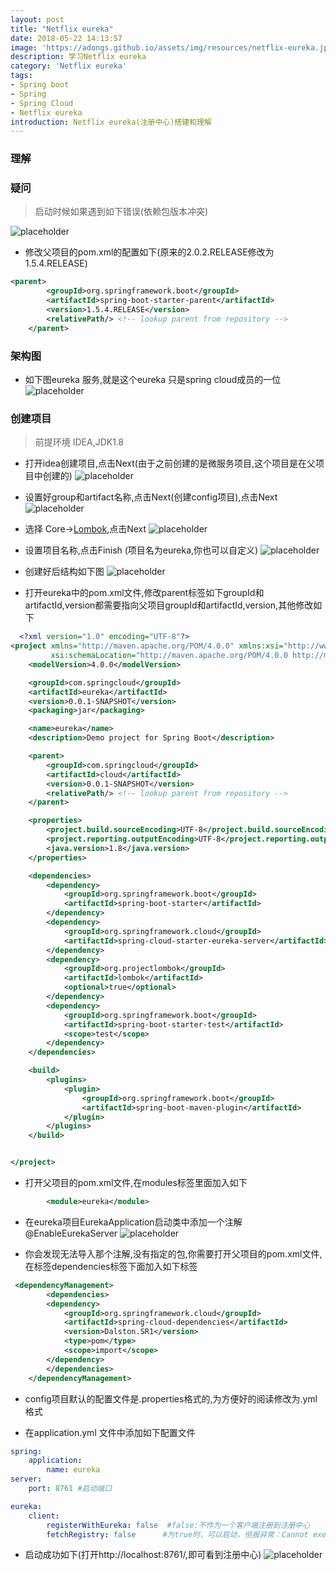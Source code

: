 ```yaml
---
layout: post
title: "Netflix eureka"
date: 2018-05-22 14:13:57
image: 'https://adongs.github.io/assets/img/resources/netflix-eureka.jpg'
description: 学习Netflix eureka
category: 'Netflix eureka'
tags:
- Spring boot
- Spring
- Spring Cloud
- Netflix eureka
introduction: Netflix eureka(注册中心)搭建和理解
---
```


### 理解


### 疑问

> 启动时候如果遇到如下错误(依赖包版本冲突)

![placeholder](https://adongs.github.io/assets/img/blog/springcloud/eureka/7.jpg "idea创建项目")

- 修改父项目的pom.xml的配置如下(原来的2.0.2.RELEASE修改为1.5.4.RELEASE)

```xml
<parent>
        <groupId>org.springframework.boot</groupId>
        <artifactId>spring-boot-starter-parent</artifactId>
        <version>1.5.4.RELEASE</version>
        <relativePath/> <!-- lookup parent from repository -->
    </parent>
```

### 架构图

- 如下图eureka 服务,就是这个eureka 只是spring cloud成员的一位
![placeholder](https://adongs.github.io/assets/img/blog/springcloud/config/14.jpg "idea创建项目")


### 创建项目

>前提环境 IDEA,JDK1.8

- 打开idea创建项目,点击Next(由于之前创建的是微服务项目,这个项目是在父项目中创建的)
![placeholder](https://adongs.github.io/assets/img/blog/springcloud/eureka/1.jpg "idea创建项目")

- 设置好group和artifact名称,点击Next(创建config项目),点击Next
![placeholder](https://adongs.github.io/assets/img/blog/springcloud/eureka/2.jpg "idea创建项目")

- 选择 Core-><a href="https://www.zhihu.com/question/42348457">Lombok</a>,点击Next
![placeholder](https://adongs.github.io/assets/img/blog/springcloud/eureka/3.jpg "idea创建项目")

- 设置项目名称,点击Finish (项目名为eureka,你也可以自定义)
![placeholder](https://adongs.github.io/assets/img/blog/springcloud/eureka/4.jpg "idea创建项目")

- 创建好后结构如下图
![placeholder](https://adongs.github.io/assets/img/blog/springcloud/eureka/4.jpg "idea创建项目")

- 打开eureka中的pom.xml文件,修改parent标签如下groupId和artifactId,version都需要指向父项目groupId和artifactId,version,其他修改如下

```xml
  <?xml version="1.0" encoding="UTF-8"?>
<project xmlns="http://maven.apache.org/POM/4.0.0" xmlns:xsi="http://www.w3.org/2001/XMLSchema-instance"
         xsi:schemaLocation="http://maven.apache.org/POM/4.0.0 http://maven.apache.org/xsd/maven-4.0.0.xsd">
    <modelVersion>4.0.0</modelVersion>

    <groupId>com.springcloud</groupId>
    <artifactId>eureka</artifactId>
    <version>0.0.1-SNAPSHOT</version>
    <packaging>jar</packaging>

    <name>eureka</name>
    <description>Demo project for Spring Boot</description>

    <parent>
        <groupId>com.springcloud</groupId>
        <artifactId>cloud</artifactId>
        <version>0.0.1-SNAPSHOT</version>
        <relativePath/> <!-- lookup parent from repository -->
    </parent>

    <properties>
        <project.build.sourceEncoding>UTF-8</project.build.sourceEncoding>
        <project.reporting.outputEncoding>UTF-8</project.reporting.outputEncoding>
        <java.version>1.8</java.version>
    </properties>

    <dependencies>
        <dependency>
            <groupId>org.springframework.boot</groupId>
            <artifactId>spring-boot-starter</artifactId>
        </dependency>
        <dependency>
            <groupId>org.springframework.cloud</groupId>
            <artifactId>spring-cloud-starter-eureka-server</artifactId>
        </dependency>
        <dependency>
            <groupId>org.projectlombok</groupId>
            <artifactId>lombok</artifactId>
            <optional>true</optional>
        </dependency>
        <dependency>
            <groupId>org.springframework.boot</groupId>
            <artifactId>spring-boot-starter-test</artifactId>
            <scope>test</scope>
        </dependency>
    </dependencies>

    <build>
        <plugins>
            <plugin>
                <groupId>org.springframework.boot</groupId>
                <artifactId>spring-boot-maven-plugin</artifactId>
            </plugin>
        </plugins>
    </build>


</project>
```

- 打开父项目的pom.xml文件,在modules标签里面加入如下

```xml
        <module>eureka</module>
```

- 在eureka项目EurekaApplication启动类中添加一个注解@EnableEurekaServer
![placeholder](https://adongs.github.io/assets/img/blog/springcloud/eureka/6.jpg "idea创建项目")

- 你会发现无法导入那个注解,没有指定的包,你需要打开父项目的pom.xml文件,
在标签dependencies标签下面加入如下标签
```xml
 <dependencyManagement>
        <dependencies>
        <dependency>
            <groupId>org.springframework.cloud</groupId>
            <artifactId>spring-cloud-dependencies</artifactId>
            <version>Dalston.SR1</version>
            <type>pom</type>
            <scope>import</scope>
        </dependency>
        </dependencies>
    </dependencyManagement>
```

- config项目默认的配置文件是.properties格式的,为方便好的阅读修改为.yml格式


- 在application.yml 文件中添加如下配置文件
```yml
spring:
    application:
        name: eureka
server:
    port: 8761 #启动端口

eureka:
    client:
        registerWithEureka: false  #false:不作为一个客户端注册到注册中心
        fetchRegistry: false      #为true时，可以启动，但报异常：Cannot execute request on any known server
```

- 启动成功如下(打开http://localhost:8761/,即可看到注册中心)
![placeholder](https://adongs.github.io/assets/img/blog/springcloud/eureka/8.jpg "idea创建项目")








